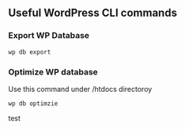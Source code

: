 ## Useful WordPress CLI commands
### Export WP Database

    wp db export
### Optimize WP database
Use this command under /htdocs directoroy

    wp db optimzie

test
<!--stackedit_data:
eyJoaXN0b3J5IjpbMTE5ODA0NDIyMywxNjQxMTUzODA5LC0xOT
k4MTYyMzYyXX0=
-->